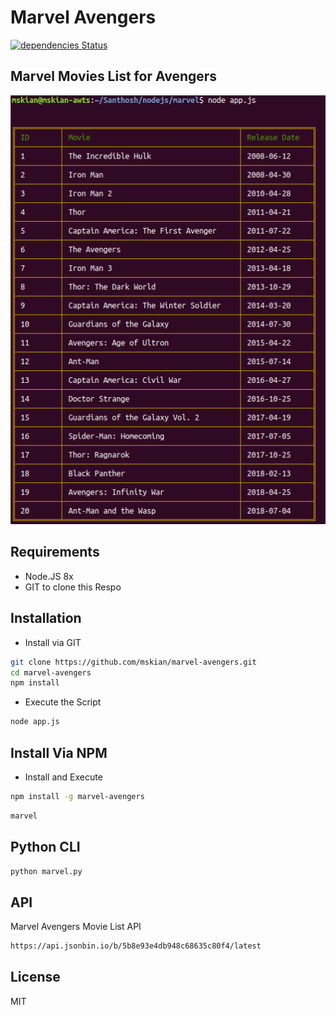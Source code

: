 # Marvel Avengers

[![dependencies Status](https://david-dm.org/mskian/marvel-avengers/status.svg)](https://david-dm.org/mskian/marvel-avengers)

## Marvel Movies List for Avengers

<p align="center">
<img src="https://raw.githubusercontent.com/mskian/marvel-avengers/master/screenshot.png">
</p>

## Requirements

- Node.JS 8x
- GIT to clone this Respo

## Installation

- Install via GIT

```bash
git clone https://github.com/mskian/marvel-avengers.git
cd marvel-avengers
npm install
```

- Execute the Script

```bash
node app.js
```

## Install Via NPM

- Install and Execute

```bash
npm install -g marvel-avengers
```

```bash
marvel
```

## Python CLI

```bash
python marvel.py
```

## API

Marvel Avengers Movie List API

```bash
https://api.jsonbin.io/b/5b8e93e4db948c68635c80f4/latest
```

## License

MIT
